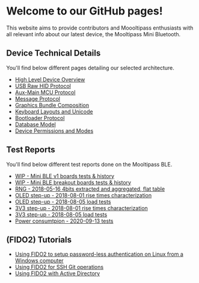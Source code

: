# [](#header-1)Welcome to our GitHub pages!
This website aims to provide contributors and Moooltipass enthusiasts with all relevant info about our latest device, the Mooltipass Mini Bluetooth.  

## [](#header-2)Device Technical Details
You'll find below different pages detailing our selected architecture.
* [High Level Device Overview](highlevel_overview)
* [USB Raw HID Protocol](usb_hid_protocol)
* [Aux-Main MCU Protocol](aux_main_mcu_protocol)
* [Message Protocol](protocol)
* [Graphics Bundle Composition](bundle)
* [Keyboard Layouts and Unicode](unicode_layouts)
* [Bootloader Protocol](aux_bootloader_protocol)
* [Database Model](database_model)
* [Device Permissions and Modes](device_modes)

## [](#header-2)Test Reports
You'll find below different test reports done on the Mooltipass BLE.
* [WIP - Mini BLE v1 boards tests & history](ble_protypes_v1)
* [WIP - Mini BLE breakout boards tests & history](mini_ble_breakout)
* [RNG - 2018-05-16 4bits extracted and aggregated, flat table](test_reports/2018-05-16-rng-4bits-extracted)
* [OLED step-up - 2018-08-01 rise times characterization](test_reports/2018-08-01-oled-stepup-rise)
* [OLED step-up - 2018-08-05 load tests](test_reports/2018-08-05-voled-load-tests)
* [3V3 step-up - 2018-08-01 rise times characterization](test_reports/2018-08-01-3v3-stepup-rise)
* [3V3 step-up - 2018-08-05 load tests](test_reports/2018-08-05-3v3-load-tests)
* [Power consumtpion - 2020-09-13 tests](test_reports/2020-09-13-power-consumptions)

## [](#header-2)(FIDO2) Tutorials 
* [Using FIDO2 to setup password-less authentication on Linux from a Windows computer](fido2_openssh_from_windows)
* [Using FIDO2 for SSH Git operations](https://github.blog/2021-05-10-security-keys-supported-ssh-git-operations/)
* [Using FIDO2 with Active Directory](https://docs.microsoft.com/en-us/azure/active-directory/authentication/concept-authentication-passwordless#fido2-security-keys)

